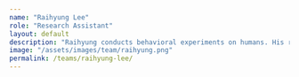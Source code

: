 ```yaml
---
name: "Raihyung Lee"
role: "Research Assistant"
layout: default
description: "Raihyung conducts behavioral experiments on humans. His research interest focuses on metacognition."
image: "/assets/images/team/raihyung.png"
permalink: /teams/raihyung-lee/
---
```

